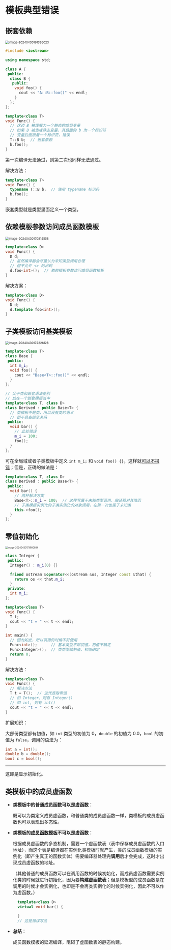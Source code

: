 # 模板典型错误

## 嵌套依赖

<img src="https://leafalice-image.oss-cn-hangzhou.aliyuncs.com/img/image-20240430161336023.png" alt="image-20240430161336023" style="zoom:67%;" />

```cpp
#include <iostream>

using namespace std;

class A {
 public:
  class B {
   public:
    void foo() {
      cout << "A::B::foo()" << endl;
    }
  };
};

template<class T>
void Func() {
  // 这边 B 被理解为一个静态的成员变量
  // 如果 B 被当成静态变量，其后面的 b 为一个标识符
  // 变量后面跟着一个标识符，错误
  T::B b;  // 嵌套依赖
  b.foo();
}
```

第一次编译无法通过，则第二次也同样无法通过。

解决方法：

```cpp
template<class T>
void Func() {
  typename T::B b;  // 使用 typename 标识符
  b.foo();
}
```

嵌套类型就是类型里面定义一个类型。

## 依赖模板参数访问成员函数模板

<img src="https://leafalice-image.oss-cn-hangzhou.aliyuncs.com/img/image-20240430170814558.png" alt="image-20240430170814558" style="zoom: 67%;" />

```cpp
template<class D>
void Func() {
  D d;
  // 虽然编译器会尽量认为未知类型调用合理
  // 但不允许 <> 的出现
  d.foo<int>();  // 依赖模板参数访问成员函数模板
}
```

解决方案：

```cpp
template<class D>
void Func() {
  D d;
  d.template foo<int>();
}
```

## 子类模板访问基类模板

<img src="https://leafalice-image.oss-cn-hangzhou.aliyuncs.com/img/image-20240430172226128.png" alt="image-20240430172226128" style="zoom:67%;" />

```cpp
template<class T>
class Base {
 public:
  int m_i;
  void foo() {
    cout << "Base<T>::foo()" << endl;
  }
};

// 父子类和嵌套语法差别
// 放在一个嵌套模板当中
template<class T, class D>
class Derived : public Base<T> {
  // 类模板不是类，所以没有类的语义
  // 即不具备继承关系
 public:
  void bar() {
    // 此处错误
    m_i = 100;
    foo();
  }
};
```

可在全局域或者子类模板中定义 `int m_i;` 和 `void foo() {}`，这样就<u>可以不报错</u>；但是，正确的做法是：

```cpp
template<class T, class D>
class Derived : public Base<T> {
 public:
  void bar() {
    // 两种解决方案
    Base<T>::m_i = 100;  // 这样写属于未知类型调用，编译器对其隐忍
    // 子类模板实例化的子类实例化的对象调用，在第一次也属于未知类
    this->foo();
  }
};
```

## 零值初始化

<img src="https://leafalice-image.oss-cn-hangzhou.aliyuncs.com/img/image-20240430173900884.png" alt="image-20240430173900884" style="zoom:50%;" />

```cpp
class Integer {
 public:
  Integer() : m_i(0) {}

  friend ostream &operator<<(ostream &os, Integer const &that) {
    return os << that.m_i;
  }
 private:
  int m_i;
};

template<class T>
void Func() {
  T t;
  cout << "t = " << t << endl;
}

int main() {
  // 因为如此，所以调用的时候不好使用
  Func<int>();      // 基本类型不赋初值，初值不确定
  Func<Integer>();  // 类类型赋初值，初值确定
  return 0;
}
```

解决方法：

```cpp
template<class T>
void Func() {
  // 解决方法
  T t = T();  // 这代表取零值
  // 如 Integer，则有 Integer()
  // 如 int, 则有 int()
  cout << "t = " << t << endl;
}
```

扩展知识：

大部份类型都有初值，如 `int` 类型的初值为 0，`double` 的初值为 0.0，`bool` 的初值为 `false`，调用的语法为：

```cpp
int a = int();
double b = double();
bool c = bool();
```

---

这即是显示初始化。

## 类模板中的成员虚函数

- **类模板中的普通成员函数可以是虚函数**：

  既可以为类定义成员虚函数，和普通类的成员虚函数一样，类模板的成员虚函数也可以表现出多态性。

- **类模板的<u>成员函数模板</u>不可以是虚函数**：

  根据成员虚函数的多态机制，需要一个虚函数表（表中保存成员虚函数的入口地址），而这个表是编译器在实例化类模板时就产生，类的成员函数模板的实例化（即产生真正的函数实体）需要编译器处理完**调用**后才会完成，这时才出现成员虚函数的地址。

  （其他普通的成员函数可以在调用函数的时候初始化，而成员虚函数需要实例化类的时候就进行初始化，因为要**构建虚函数表**；但是模板型的成员函数是在调用的时候才会实例化，也即是不会再类实例化的时候实例化，因此不可以作为虚函数。）

  ```cpp
    template<class D>
    virtual void bar() {

    }
    // 这是错误写法
  ```

- **总结**：

  成员函数模板的延迟编译，阻碍了虚函数表的静态构建。
